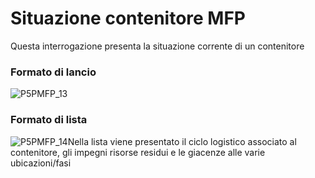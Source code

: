 # Situazione contenitore MFP
Questa interrogazione presenta la situazione corrente di un contenitore
### Formato di lancio
![P5PMFP_13](http://doc.smeup.com/immagini/MBDOC_OGG-P_P5MFP12/P5PMFP_13.png)
### Formato di lista
![P5PMFP_14](http://doc.smeup.com/immagini/MBDOC_OGG-P_P5MFP12/P5PMFP_14.png)Nella lista viene presentato il ciclo logistico associato al contenitore, gli impegni risorse residui e le giacenze alle varie ubicazioni/fasi
